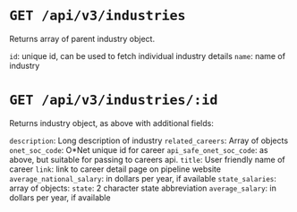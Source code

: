 # `GET /api/v3/industries`

Returns array of parent industry object.

`id`: unique id, can be used to fetch individual industry details
`name`: name of industry

# `GET /api/v3/industries/:id`

Returns industry object, as above with additional fields:

`description`:  Long description of industry
`related_careers`: Array of objects
  `onet_soc_code`: O\*Net unique id for career
  `api_safe_onet_soc_code`: as above, but suitable for passing to careers api.
  `title`:  User friendly name of career
  `link`:  link to career detail page on pipeline website
  `average_national_salary`:  in dollars per year, if available
  `state_salaries`:  array of objects:
    `state`: 2 character state abbreviation
    `average_salary`: in dollars per year, if available

